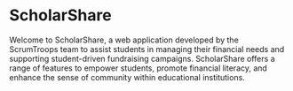 # ScholarShare
Welcome to ScholarShare, a web application developed by the ScrumTroops team to assist students in managing their financial needs and supporting student-driven fundraising campaigns. ScholarShare offers a range of features to empower students, promote financial literacy, and enhance the sense of community within educational institutions.
